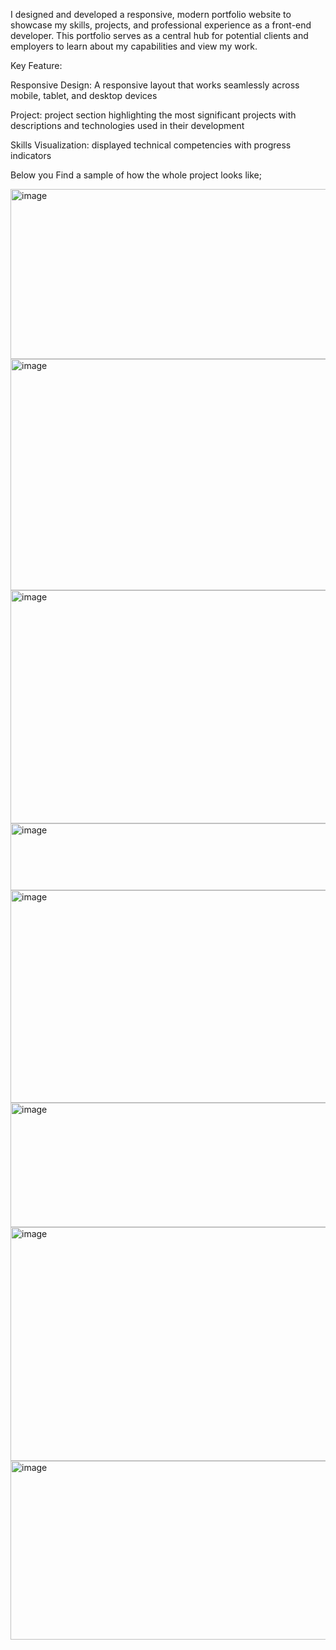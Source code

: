 I designed and developed a responsive, modern portfolio website to showcase my skills, projects, and professional experience as a front-end developer. This portfolio serves as a central hub for potential clients and employers to learn about my capabilities and view my work.

Key Feature:

Responsive Design: A responsive layout that works seamlessly across mobile, tablet, and desktop devices

Project: project section highlighting the most significant projects with descriptions and technologies used in their development

Skills Visualization:  displayed technical competencies with progress indicators

Below you Find a sample of how the whole project looks like;

<img width="935" height="272" alt="image" src="https://github.com/user-attachments/assets/30be0305-4f9e-4958-90a9-7630d9087d69" />
<img width="938" height="370" alt="image" src="https://github.com/user-attachments/assets/fcb2db3f-b81f-490f-885a-e3f77ae05c4b" />
<img width="938" height="373" alt="image" src="https://github.com/user-attachments/assets/3cd34b79-692e-4a07-9871-6168c1942093" />
<img width="941" height="107" alt="image" src="https://github.com/user-attachments/assets/2b31c0b1-a44f-4efc-b71b-8caa0717eaa3" />
<img width="941" height="340" alt="image" src="https://github.com/user-attachments/assets/326542a6-ea36-47fc-8fc1-a84fb2dbbb08" />
<img width="940" height="199" alt="image" src="https://github.com/user-attachments/assets/3756f9a6-64dd-435c-b867-cc92eff98303" />
<img width="938" height="374" alt="image" src="https://github.com/user-attachments/assets/380937ca-6494-4005-b6dd-0456512e2f57" />
<img width="938" height="286" alt="image" src="https://github.com/user-attachments/assets/b3aba6ac-9245-4ef6-808c-34ec7759f49e" />
